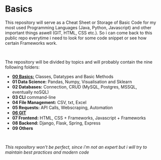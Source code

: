 # Basics

This repository will serve as a Cheat Sheet or Storage of Basic Code for my most used Programming Languages (Java, Python, Javascript) and other important things aswell (GIT, HTML, CSS etc.). So i can come back to this public repo everytime i need to look for some code snippet or see how certain Frameworks work.  

&nbsp;

The repository will be divided by topics and will probably contain the nine following folders:

* **[00 Basics:](https://github.com/sebastian-sl/Basics/tree/main/00%20BASICS)** Classes, Datatypes and Basic Methods
* **01 Data Science:** Pandas, Numpy, Visualisation and Sklearn
* **02 Databases:** Connection, CRUD (MySQL, Postgres, MSSQL, eventually noSQL)
* **03 CLI** command-line
* **04 File Management:** CSV, txt, Excel
* **05 Requests:** API Calls, Webscraping, Automation
* **[06 GIT](https://github.com/sebastian-sl/Basics/tree/main/06%20GIT)**
* **07 Frontend:** HTML, CSS + Frameworks, Javascript + Frameworks
* **08 Backend:** Django, Flask, Spring, Express
* **09 Others**  

&nbsp;

*This repository won't be perfect, since i'm not an expert but i will try to maintain best practices and modern code*
